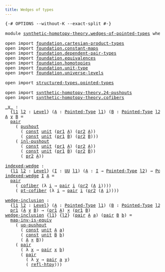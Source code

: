 ```yaml
---
title: Wedges of types
---
```


<pre class="Agda"><a id="41" class="Symbol">{-#</a> <a id="45" class="Keyword">OPTIONS</a> <a id="53" class="Pragma">--without-K</a> <a id="65" class="Pragma">--exact-split</a> <a id="79" class="Symbol">#-}</a>

<a id="84" class="Keyword">module</a> <a id="91" href="synthetic-homotopy-theory.wedges-of-pointed-types.html" class="Module">synthetic-homotopy-theory.wedges-of-pointed-types</a> <a id="141" class="Keyword">where</a>

<a id="148" class="Keyword">open</a> <a id="153" class="Keyword">import</a> <a id="160" href="foundation.cartesian-product-types.html" class="Module">foundation.cartesian-product-types</a>
<a id="195" class="Keyword">open</a> <a id="200" class="Keyword">import</a> <a id="207" href="foundation.constant-maps.html" class="Module">foundation.constant-maps</a>
<a id="232" class="Keyword">open</a> <a id="237" class="Keyword">import</a> <a id="244" href="foundation.dependent-pair-types.html" class="Module">foundation.dependent-pair-types</a>
<a id="276" class="Keyword">open</a> <a id="281" class="Keyword">import</a> <a id="288" href="foundation.equivalences.html" class="Module">foundation.equivalences</a>
<a id="312" class="Keyword">open</a> <a id="317" class="Keyword">import</a> <a id="324" href="foundation.homotopies.html" class="Module">foundation.homotopies</a>
<a id="346" class="Keyword">open</a> <a id="351" class="Keyword">import</a> <a id="358" href="foundation.unit-type.html" class="Module">foundation.unit-type</a>
<a id="379" class="Keyword">open</a> <a id="384" class="Keyword">import</a> <a id="391" href="foundation.universe-levels.html" class="Module">foundation.universe-levels</a>

<a id="419" class="Keyword">open</a> <a id="424" class="Keyword">import</a> <a id="431" href="structured-types.pointed-types.html" class="Module">structured-types.pointed-types</a>

<a id="463" class="Keyword">open</a> <a id="468" class="Keyword">import</a> <a id="475" href="synthetic-homotopy-theory.24-pushouts.html" class="Module">synthetic-homotopy-theory.24-pushouts</a>
<a id="513" class="Keyword">open</a> <a id="518" class="Keyword">import</a> <a id="525" href="synthetic-homotopy-theory.cofibers.html" class="Module">synthetic-homotopy-theory.cofibers</a>
</pre>
<pre class="Agda"><a id="_∨_"></a><a id="573" href="synthetic-homotopy-theory.wedges-of-pointed-types.html#573" class="Function Operator">_∨_</a> <a id="577" class="Symbol">:</a>
  <a id="581" class="Symbol">{</a><a id="582" href="synthetic-homotopy-theory.wedges-of-pointed-types.html#582" class="Bound">l1</a> <a id="585" href="synthetic-homotopy-theory.wedges-of-pointed-types.html#585" class="Bound">l2</a> <a id="588" class="Symbol">:</a> <a id="590" href="Agda.Primitive.html#597" class="Postulate">Level</a><a id="595" class="Symbol">}</a> <a id="597" class="Symbol">(</a><a id="598" href="synthetic-homotopy-theory.wedges-of-pointed-types.html#598" class="Bound">A</a> <a id="600" class="Symbol">:</a> <a id="602" href="structured-types.pointed-types.html#383" class="Function">Pointed-Type</a> <a id="615" href="synthetic-homotopy-theory.wedges-of-pointed-types.html#582" class="Bound">l1</a><a id="617" class="Symbol">)</a> <a id="619" class="Symbol">(</a><a id="620" href="synthetic-homotopy-theory.wedges-of-pointed-types.html#620" class="Bound">B</a> <a id="622" class="Symbol">:</a> <a id="624" href="structured-types.pointed-types.html#383" class="Function">Pointed-Type</a> <a id="637" href="synthetic-homotopy-theory.wedges-of-pointed-types.html#585" class="Bound">l2</a><a id="639" class="Symbol">)</a> <a id="641" class="Symbol">→</a> <a id="643" href="structured-types.pointed-types.html#383" class="Function">Pointed-Type</a> <a id="656" class="Symbol">(</a><a id="657" href="synthetic-homotopy-theory.wedges-of-pointed-types.html#582" class="Bound">l1</a> <a id="660" href="Agda.Primitive.html#810" class="Primitive Operator">⊔</a> <a id="662" href="synthetic-homotopy-theory.wedges-of-pointed-types.html#585" class="Bound">l2</a><a id="664" class="Symbol">)</a>
<a id="666" href="synthetic-homotopy-theory.wedges-of-pointed-types.html#666" class="Bound">A</a> <a id="668" href="synthetic-homotopy-theory.wedges-of-pointed-types.html#573" class="Function Operator">∨</a> <a id="670" href="synthetic-homotopy-theory.wedges-of-pointed-types.html#670" class="Bound">B</a> <a id="672" class="Symbol">=</a>
  <a id="676" href="foundation-core.dependent-pair-types.html#588" class="InductiveConstructor">pair</a>
    <a id="685" class="Symbol">(</a> <a id="687" href="synthetic-homotopy-theory.24-pushouts.html#10987" class="Postulate">pushout</a>
      <a id="701" class="Symbol">(</a> <a id="703" href="foundation-core.constant-maps.html#216" class="Function">const</a> <a id="709" href="foundation.unit-type.html#1084" class="Datatype">unit</a> <a id="714" class="Symbol">(</a><a id="715" href="foundation-core.dependent-pair-types.html#605" class="Field">pr1</a> <a id="719" href="synthetic-homotopy-theory.wedges-of-pointed-types.html#666" class="Bound">A</a><a id="720" class="Symbol">)</a> <a id="722" class="Symbol">(</a><a id="723" href="foundation-core.dependent-pair-types.html#617" class="Field">pr2</a> <a id="727" href="synthetic-homotopy-theory.wedges-of-pointed-types.html#666" class="Bound">A</a><a id="728" class="Symbol">))</a>
      <a id="737" class="Symbol">(</a> <a id="739" href="foundation-core.constant-maps.html#216" class="Function">const</a> <a id="745" href="foundation.unit-type.html#1084" class="Datatype">unit</a> <a id="750" class="Symbol">(</a><a id="751" href="foundation-core.dependent-pair-types.html#605" class="Field">pr1</a> <a id="755" href="synthetic-homotopy-theory.wedges-of-pointed-types.html#670" class="Bound">B</a><a id="756" class="Symbol">)</a> <a id="758" class="Symbol">(</a><a id="759" href="foundation-core.dependent-pair-types.html#617" class="Field">pr2</a> <a id="763" href="synthetic-homotopy-theory.wedges-of-pointed-types.html#670" class="Bound">B</a><a id="764" class="Symbol">)))</a>
    <a id="772" class="Symbol">(</a> <a id="774" href="synthetic-homotopy-theory.24-pushouts.html#11117" class="Postulate">inl-pushout</a>
      <a id="792" class="Symbol">(</a> <a id="794" href="foundation-core.constant-maps.html#216" class="Function">const</a> <a id="800" href="foundation.unit-type.html#1084" class="Datatype">unit</a> <a id="805" class="Symbol">(</a><a id="806" href="foundation-core.dependent-pair-types.html#605" class="Field">pr1</a> <a id="810" href="synthetic-homotopy-theory.wedges-of-pointed-types.html#666" class="Bound">A</a><a id="811" class="Symbol">)</a> <a id="813" class="Symbol">(</a><a id="814" href="foundation-core.dependent-pair-types.html#617" class="Field">pr2</a> <a id="818" href="synthetic-homotopy-theory.wedges-of-pointed-types.html#666" class="Bound">A</a><a id="819" class="Symbol">))</a>
      <a id="828" class="Symbol">(</a> <a id="830" href="foundation-core.constant-maps.html#216" class="Function">const</a> <a id="836" href="foundation.unit-type.html#1084" class="Datatype">unit</a> <a id="841" class="Symbol">(</a><a id="842" href="foundation-core.dependent-pair-types.html#605" class="Field">pr1</a> <a id="846" href="synthetic-homotopy-theory.wedges-of-pointed-types.html#670" class="Bound">B</a><a id="847" class="Symbol">)</a> <a id="849" class="Symbol">(</a><a id="850" href="foundation-core.dependent-pair-types.html#617" class="Field">pr2</a> <a id="854" href="synthetic-homotopy-theory.wedges-of-pointed-types.html#670" class="Bound">B</a><a id="855" class="Symbol">))</a>
      <a id="864" class="Symbol">(</a> <a id="866" href="foundation-core.dependent-pair-types.html#617" class="Field">pr2</a> <a id="870" href="synthetic-homotopy-theory.wedges-of-pointed-types.html#666" class="Bound">A</a><a id="871" class="Symbol">))</a>

<a id="indexed-wedge"></a><a id="875" href="synthetic-homotopy-theory.wedges-of-pointed-types.html#875" class="Function">indexed-wedge</a> <a id="889" class="Symbol">:</a>
  <a id="893" class="Symbol">{</a><a id="894" href="synthetic-homotopy-theory.wedges-of-pointed-types.html#894" class="Bound">l1</a> <a id="897" href="synthetic-homotopy-theory.wedges-of-pointed-types.html#897" class="Bound">l2</a> <a id="900" class="Symbol">:</a> <a id="902" href="Agda.Primitive.html#597" class="Postulate">Level</a><a id="907" class="Symbol">}</a> <a id="909" class="Symbol">(</a><a id="910" href="synthetic-homotopy-theory.wedges-of-pointed-types.html#910" class="Bound">I</a> <a id="912" class="Symbol">:</a> <a id="914" href="foundation-core.universe-levels.html#235" class="Primitive">UU</a> <a id="917" href="synthetic-homotopy-theory.wedges-of-pointed-types.html#894" class="Bound">l1</a><a id="919" class="Symbol">)</a> <a id="921" class="Symbol">(</a><a id="922" href="synthetic-homotopy-theory.wedges-of-pointed-types.html#922" class="Bound">A</a> <a id="924" class="Symbol">:</a> <a id="926" href="synthetic-homotopy-theory.wedges-of-pointed-types.html#910" class="Bound">I</a> <a id="928" class="Symbol">→</a> <a id="930" href="structured-types.pointed-types.html#383" class="Function">Pointed-Type</a> <a id="943" href="synthetic-homotopy-theory.wedges-of-pointed-types.html#897" class="Bound">l2</a><a id="945" class="Symbol">)</a> <a id="947" class="Symbol">→</a> <a id="949" href="structured-types.pointed-types.html#383" class="Function">Pointed-Type</a> <a id="962" class="Symbol">(</a><a id="963" href="synthetic-homotopy-theory.wedges-of-pointed-types.html#894" class="Bound">l1</a> <a id="966" href="Agda.Primitive.html#810" class="Primitive Operator">⊔</a> <a id="968" href="synthetic-homotopy-theory.wedges-of-pointed-types.html#897" class="Bound">l2</a><a id="970" class="Symbol">)</a>
<a id="972" href="synthetic-homotopy-theory.wedges-of-pointed-types.html#875" class="Function">indexed-wedge</a> <a id="986" href="synthetic-homotopy-theory.wedges-of-pointed-types.html#986" class="Bound">I</a> <a id="988" href="synthetic-homotopy-theory.wedges-of-pointed-types.html#988" class="Bound">A</a> <a id="990" class="Symbol">=</a>
  <a id="994" href="foundation-core.dependent-pair-types.html#588" class="InductiveConstructor">pair</a>
    <a id="1003" class="Symbol">(</a> <a id="1005" href="synthetic-homotopy-theory.cofibers.html#563" class="Function">cofiber</a> <a id="1013" class="Symbol">(λ</a> <a id="1016" href="synthetic-homotopy-theory.wedges-of-pointed-types.html#1016" class="Bound">i</a> <a id="1018" class="Symbol">→</a> <a id="1020" href="foundation-core.dependent-pair-types.html#588" class="InductiveConstructor">pair</a> <a id="1025" href="synthetic-homotopy-theory.wedges-of-pointed-types.html#1016" class="Bound">i</a> <a id="1027" class="Symbol">(</a><a id="1028" href="foundation-core.dependent-pair-types.html#617" class="Field">pr2</a> <a id="1032" class="Symbol">(</a><a id="1033" href="synthetic-homotopy-theory.wedges-of-pointed-types.html#988" class="Bound">A</a> <a id="1035" href="synthetic-homotopy-theory.wedges-of-pointed-types.html#1016" class="Bound">i</a><a id="1036" class="Symbol">))))</a>
    <a id="1045" class="Symbol">(</a> <a id="1047" href="synthetic-homotopy-theory.cofibers.html#1137" class="Function">pt-cofiber</a> <a id="1058" class="Symbol">(λ</a> <a id="1061" href="synthetic-homotopy-theory.wedges-of-pointed-types.html#1061" class="Bound">i</a> <a id="1063" class="Symbol">→</a> <a id="1065" href="foundation-core.dependent-pair-types.html#588" class="InductiveConstructor">pair</a> <a id="1070" href="synthetic-homotopy-theory.wedges-of-pointed-types.html#1061" class="Bound">i</a> <a id="1072" class="Symbol">(</a><a id="1073" href="foundation-core.dependent-pair-types.html#617" class="Field">pr2</a> <a id="1077" class="Symbol">(</a><a id="1078" href="synthetic-homotopy-theory.wedges-of-pointed-types.html#988" class="Bound">A</a> <a id="1080" href="synthetic-homotopy-theory.wedges-of-pointed-types.html#1061" class="Bound">i</a><a id="1081" class="Symbol">))))</a>

<a id="wedge-inclusion"></a><a id="1087" href="synthetic-homotopy-theory.wedges-of-pointed-types.html#1087" class="Function">wedge-inclusion</a> <a id="1103" class="Symbol">:</a>
  <a id="1107" class="Symbol">{</a><a id="1108" href="synthetic-homotopy-theory.wedges-of-pointed-types.html#1108" class="Bound">l1</a> <a id="1111" href="synthetic-homotopy-theory.wedges-of-pointed-types.html#1111" class="Bound">l2</a> <a id="1114" class="Symbol">:</a> <a id="1116" href="Agda.Primitive.html#597" class="Postulate">Level</a><a id="1121" class="Symbol">}</a> <a id="1123" class="Symbol">(</a><a id="1124" href="synthetic-homotopy-theory.wedges-of-pointed-types.html#1124" class="Bound">A</a> <a id="1126" class="Symbol">:</a> <a id="1128" href="structured-types.pointed-types.html#383" class="Function">Pointed-Type</a> <a id="1141" href="synthetic-homotopy-theory.wedges-of-pointed-types.html#1108" class="Bound">l1</a><a id="1143" class="Symbol">)</a> <a id="1145" class="Symbol">(</a><a id="1146" href="synthetic-homotopy-theory.wedges-of-pointed-types.html#1146" class="Bound">B</a> <a id="1148" class="Symbol">:</a> <a id="1150" href="structured-types.pointed-types.html#383" class="Function">Pointed-Type</a> <a id="1163" href="synthetic-homotopy-theory.wedges-of-pointed-types.html#1111" class="Bound">l2</a><a id="1165" class="Symbol">)</a> <a id="1167" class="Symbol">→</a>
  <a id="1171" href="foundation-core.dependent-pair-types.html#605" class="Field">pr1</a> <a id="1175" class="Symbol">(</a><a id="1176" href="synthetic-homotopy-theory.wedges-of-pointed-types.html#1124" class="Bound">A</a> <a id="1178" href="synthetic-homotopy-theory.wedges-of-pointed-types.html#573" class="Function Operator">∨</a> <a id="1180" href="synthetic-homotopy-theory.wedges-of-pointed-types.html#1146" class="Bound">B</a><a id="1181" class="Symbol">)</a> <a id="1183" class="Symbol">→</a> <a id="1185" class="Symbol">(</a><a id="1186" href="foundation-core.dependent-pair-types.html#605" class="Field">pr1</a> <a id="1190" href="synthetic-homotopy-theory.wedges-of-pointed-types.html#1124" class="Bound">A</a><a id="1191" class="Symbol">)</a> <a id="1193" href="foundation-core.cartesian-product-types.html#590" class="Function Operator">×</a> <a id="1195" class="Symbol">(</a><a id="1196" href="foundation-core.dependent-pair-types.html#605" class="Field">pr1</a> <a id="1200" href="synthetic-homotopy-theory.wedges-of-pointed-types.html#1146" class="Bound">B</a><a id="1201" class="Symbol">)</a>
<a id="1203" href="synthetic-homotopy-theory.wedges-of-pointed-types.html#1087" class="Function">wedge-inclusion</a> <a id="1219" class="Symbol">{</a><a id="1220" href="synthetic-homotopy-theory.wedges-of-pointed-types.html#1220" class="Bound">l1</a><a id="1222" class="Symbol">}</a> <a id="1224" class="Symbol">{</a><a id="1225" href="synthetic-homotopy-theory.wedges-of-pointed-types.html#1225" class="Bound">l2</a><a id="1227" class="Symbol">}</a> <a id="1229" class="Symbol">(</a><a id="1230" href="foundation-core.dependent-pair-types.html#588" class="InductiveConstructor">pair</a> <a id="1235" href="synthetic-homotopy-theory.wedges-of-pointed-types.html#1235" class="Bound">A</a> <a id="1237" href="synthetic-homotopy-theory.wedges-of-pointed-types.html#1237" class="Bound">a</a><a id="1238" class="Symbol">)</a> <a id="1240" class="Symbol">(</a><a id="1241" href="foundation-core.dependent-pair-types.html#588" class="InductiveConstructor">pair</a> <a id="1246" href="synthetic-homotopy-theory.wedges-of-pointed-types.html#1246" class="Bound">B</a> <a id="1248" href="synthetic-homotopy-theory.wedges-of-pointed-types.html#1248" class="Bound">b</a><a id="1249" class="Symbol">)</a> <a id="1251" class="Symbol">=</a>
  <a id="1255" href="foundation-core.equivalences.html#4187" class="Function">map-inv-is-equiv</a>
    <a id="1276" class="Symbol">(</a> <a id="1278" href="synthetic-homotopy-theory.24-pushouts.html#11790" class="Postulate">up-pushout</a>
      <a id="1295" class="Symbol">(</a> <a id="1297" href="foundation-core.constant-maps.html#216" class="Function">const</a> <a id="1303" href="foundation.unit-type.html#1084" class="Datatype">unit</a> <a id="1308" href="synthetic-homotopy-theory.wedges-of-pointed-types.html#1235" class="Bound">A</a> <a id="1310" href="synthetic-homotopy-theory.wedges-of-pointed-types.html#1237" class="Bound">a</a><a id="1311" class="Symbol">)</a>
      <a id="1319" class="Symbol">(</a> <a id="1321" href="foundation-core.constant-maps.html#216" class="Function">const</a> <a id="1327" href="foundation.unit-type.html#1084" class="Datatype">unit</a> <a id="1332" href="synthetic-homotopy-theory.wedges-of-pointed-types.html#1246" class="Bound">B</a> <a id="1334" href="synthetic-homotopy-theory.wedges-of-pointed-types.html#1248" class="Bound">b</a><a id="1335" class="Symbol">)</a>
      <a id="1343" class="Symbol">(</a> <a id="1345" href="synthetic-homotopy-theory.wedges-of-pointed-types.html#1235" class="Bound">A</a> <a id="1347" href="foundation-core.cartesian-product-types.html#590" class="Function Operator">×</a> <a id="1349" href="synthetic-homotopy-theory.wedges-of-pointed-types.html#1246" class="Bound">B</a><a id="1350" class="Symbol">))</a>
    <a id="1357" class="Symbol">(</a> <a id="1359" href="foundation-core.dependent-pair-types.html#588" class="InductiveConstructor">pair</a>
      <a id="1370" class="Symbol">(</a> <a id="1372" class="Symbol">λ</a> <a id="1374" href="synthetic-homotopy-theory.wedges-of-pointed-types.html#1374" class="Bound">x</a> <a id="1376" class="Symbol">→</a> <a id="1378" href="foundation-core.dependent-pair-types.html#588" class="InductiveConstructor">pair</a> <a id="1383" href="synthetic-homotopy-theory.wedges-of-pointed-types.html#1374" class="Bound">x</a> <a id="1385" href="synthetic-homotopy-theory.wedges-of-pointed-types.html#1248" class="Bound">b</a><a id="1386" class="Symbol">)</a>
      <a id="1394" class="Symbol">(</a> <a id="1396" href="foundation-core.dependent-pair-types.html#588" class="InductiveConstructor">pair</a>
        <a id="1409" class="Symbol">(</a> <a id="1411" class="Symbol">λ</a> <a id="1413" href="synthetic-homotopy-theory.wedges-of-pointed-types.html#1413" class="Bound">y</a> <a id="1415" class="Symbol">→</a> <a id="1417" href="foundation-core.dependent-pair-types.html#588" class="InductiveConstructor">pair</a> <a id="1422" href="synthetic-homotopy-theory.wedges-of-pointed-types.html#1237" class="Bound">a</a> <a id="1424" href="synthetic-homotopy-theory.wedges-of-pointed-types.html#1413" class="Bound">y</a><a id="1425" class="Symbol">)</a>
        <a id="1435" class="Symbol">(</a> <a id="1437" href="foundation-core.homotopies.html#741" class="Function">refl-htpy</a><a id="1446" class="Symbol">)))</a>
</pre>